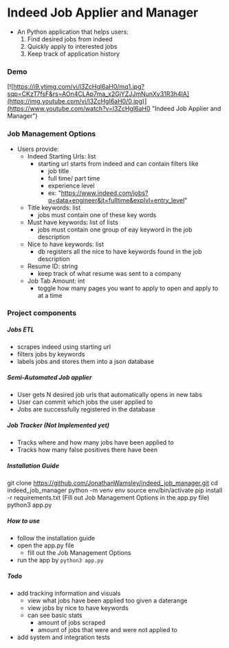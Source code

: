 # Indeed Job Applier and Manager

- An Python application that helps users:
    1. Find desired jobs from indeed
    2. Quickly apply to interested jobs
    3. Keep track of application history


### Demo

[![https://i9.ytimg.com/vi/l3ZcHgI6aH0/mq1.jpg?sqp=CKzT7fsF&rs=AOn4CLAp7ma_x2GjYZJJmNunXy31R3h4lA](https://img.youtube.com/vi/l3ZcHgI6aH0/0.jpg)](https://www.youtube.com/watch?v=l3ZcHgI6aH0 "Indeed Job Applier and Manager")

### Job Management Options

- Users provide:
    - Indeed Starting Urls: list
        - starting url starts from indeed and can contain filters like
            - job title
            - full time/ part time
            - experience level
            - ex: "https://www.indeed.com/jobs?q=data+engineer&jt=fulltime&explvl=entry_level"
    - Title keywords: list
        - jobs must contain one of these key words
    - Must have keywords: list of lists
        - jobs must contain one group of eay keyword in the job description
    - Nice to have keywords: list
        - db registers all the nice to have keywords found in the job description
    - Resume ID: string
        - keep track of what resume was sent to a company
    - Job Tab Amount: int
        - toggle how many pages you want to apply to open and apply to at a time

### Project components

##### Jobs ETL
- scrapes indeed using starting url
- filters jobs by keywords
- labels jobs and stores them into a json database

##### Semi-Automated Job applier
- User gets N desired job urls that automatically opens in new tabs
- User can commit which jobs the user applied to
- Jobs are successfully registered in the database

##### Job Tracker (Not Implemented yet)
- Tracks where and how many jobs have been applied to
- Tracks how many false positives there have been


##### Installation Guide

git clone https://github.com/JonathanWamsley/indeed_job_manager.git
cd indeed_job_manager
python -m venv env
source env/bin/activate
pip install -r requirements.txt
(Fill out Job Management Options in the app.py file)
python3 app.py

##### How to use

- follow the installation guide
- open the app.py file
  - fill out the Job Management Options
- run the app by `python3 app.py`

##### Todo

- add tracking information and visuals
  - view what jobs have been applied too given a daterange
  - view jobs by nice to have keywords
  - can see basic stats
    - amount of jobs scraped
    - amount of jobs that were and were not applied to
- add system and integration tests